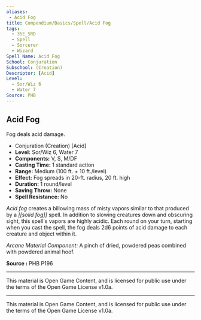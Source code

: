 ```yaml
---
aliases:
 - Acid Fog
title: Compendium/Basics/Spell/Acid Fog
tags: 
  - 35E_SRD
  - Spell
  - Sorcerer
  - Wizard
Spell Name: Acid Fog
School: Conjuration
Subschool: (Creation)
Descriptor: [Acid]
Level:
  - Sor/Wiz 6
  - Water 7
Source: PHB
---
```


## Acid Fog

Fog deals acid damage.

*   Conjuration (Creation) [Acid]
*   **Level:** Sor/Wiz 6, Water 7
*   **Components:** V, S, M/DF
*   **Casting Time:** 1 standard action
*   **Range:** Medium (100 ft. + 10 ft./level)
*   **Effect:** Fog spreads in 20-ft. radius, 20 ft. high
*   **Duration:** 1 round/level
*   **Saving Throw:** None
*   **Spell Resistance:** No

*Acid fog* creates a billowing mass of misty vapors similar to that produced by a *[[solid fog]]* spell. In addition to slowing creatures down and obscuring sight, this spell's vapors are highly acidic. Each round on your turn, starting when you cast the spell, the fog deals 2d6 points of acid damage to each creature and object within it.

*Arcane Material Component:* A pinch of dried, powdered peas combined with powdered animal hoof.


**Source :** PHB P196

---

This material is Open Game Content, and is licensed for public use under  
the terms of the Open Game License v1.0a.

---

This material is Open Game Content, and is licensed for public use under the terms of the Open Game License v1.0a.
